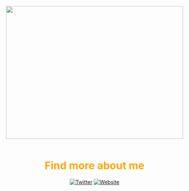 <div id="header" align="center">
  <img src="https://media.giphy.com/media/citBl9yPwnUOs/giphy.gif" width="480" height="360"/>
</div>
</br>
<div id="findmore" align="center">
  <h1 align="center" style="color:orange;font-size:'29px';">Find more about me</h1>
  <a href="https://twitter.com/flexiartt"><img src="https://img.shields.io/badge/Twitter-blue?style=for-the-badge&logo=twitter&logoColor=white" alt="Twitter"/></a>
  <a href="https://flexiartt.com/"><img src="https://img.shields.io/badge/Website-red?style=for-the-badge&logo=adobe&logoColor=white" alt="Website"/></a>
</div>
